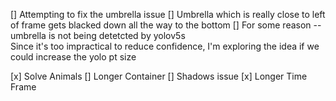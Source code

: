 [] Attempting to fix the umbrella issue
    [] Umbrella which is really close to left of frame gets blacked down all the way to the bottom
        [] For some reason -- umbrella is not being detetcted by yolov5s  
        Since it's too impractical to reduce confidence, I'm exploring the idea if we could increase the yolo pt size


[x] Solve Animals
[] Longer Container
[] Shadows issue
[x] Longer Time Frame
